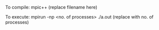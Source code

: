 To compile:
mpic++ <filename> (replace filename here)


To execute:
mpirun -np <no. of processes> ./a.out (replace with no. of processes)

